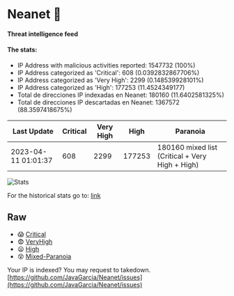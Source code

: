 # Neanet :hocho:
#### Threat intelligence feed
#### The stats:

- IP Address with malicious activities reported: 1547732 (100%)
- IP Address categorized as 'Critical':  608 (0.0392832867706%)
- IP Address categorized as 'Very High':  2299 (0.148539928101%)
- IP Address categorized as 'High':  177253 (11.4524349177)
- Total de direcciones IP indexadas en Neanet:  180160 (11.6402581325%)
- Total de direcciones IP descartadas en Neanet:  1367572 (88.3597418675%)

| Last Update | Critical | Very High | High | Paranoia |
| --- | --- | --- | --- | --- |
| 2023-04-11 01:01:37 | 608 | 2299 | 177253 | 180160 mixed list (Critical + Very High + High)|

![Stats](https://docs.google.com/spreadsheets/d/e/2PACX-1vSnaNMIXVabIpDJjufMlzH7poXnshF3mgd8Is1g9ytUEzVsP5my4Trn8f-xkoLLQ38xpL3HtmUexLo6/pubchart?oid=501124687&format=image)

For the historical stats go to: [link](/stats.csv)
## Raw
- :scream: [Critical](https://raw.githubusercontent.com/JavaGarcia/Neanet/master/blacklists/neanet_critical.txt)
- :fearful: [VeryHigh](https://raw.githubusercontent.com/JavaGarcia/Neanet/master/blacklists/neanet_veryHigh.txtt)
- :frowning: [High](https://raw.githubusercontent.com/JavaGarcia/Neanet/master/blacklists/neanet_high.txt)
- :dizzy_face: [Mixed-Paranoia](https://raw.githubusercontent.com/JavaGarcia/Neanet/master/blacklists/neanet_all.txt)


Your IP is indexed? You may request to takedown. [https://github.com/JavaGarcia/Neanet/issues](https://github.com/JavaGarcia/Neanet/issues)







































































































































































































































































































































































































































































































































































































































































































































































































































































































































































































































































































































































































































































































































































































































































































































































































































































































































































































































































































































































































































































































































































































































































































































































































































































































































































































































































































































































































































































































































































































































































































































































































































































































































































































































































































































































































































































































































































































































































































































































































































































































































































































































































































































































































































































































































































































































































































































































































































































































































































































































































































































































































































































































































































































































































































































































































































































































































































































































































































































































































































































































































































































































































































































































































































































































































































































































































































































































































































































































































































































































































































































































































































































































































































































































































































































































































































































































































































































































































































































































































































































































































































































































































































































































































































































































































































































































































































































































































































































































































































































































































































































































































































































































































































































































































































































































































































































































































































































































































































































































































































































































































































































































































































































































































































































































































































































































































































































